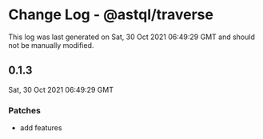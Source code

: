 # Change Log - @astql/traverse

This log was last generated on Sat, 30 Oct 2021 06:49:29 GMT and should not be manually modified.

## 0.1.3
Sat, 30 Oct 2021 06:49:29 GMT

### Patches

- add features

